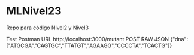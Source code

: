 # MLNivel23
Repo para código Nivel2 y Nivel3

Test Postman
URL http://localhost:3000/mutant
POST RAW JSON
    {"dna":["ATGCGA","CAGTGC","TTATGT","AGAAGG","CCCCTA","TCACTG"]}
